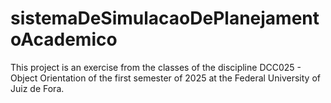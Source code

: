 # sistemaDeSimulacaoDePlanejamentoAcademico
This project is an exercise from the classes of the discipline DCC025 - Object Orientation of the first semester of 2025 at the Federal University of Juiz de Fora.
